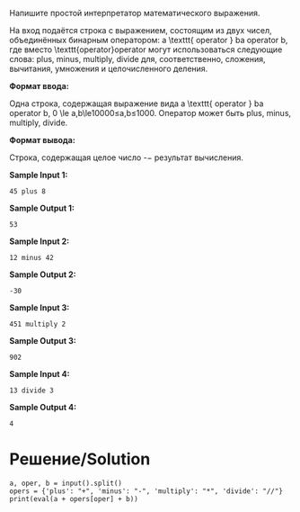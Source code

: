 Напишите простой интерпретатор математического выражения.

На вход подаётся строка с выражением, состоящим из двух чисел, объединённых бинарным оператором: a \texttt{ operator } ba operator b, где вместо \texttt{operator}operator могут использоваться следующие слова: plus, minus, multiply, divide для, соответственно, сложения, вычитания, умножения и целочисленного деления.

**Формат ввода:**

Одна строка, содержащая выражение вида a \texttt{ operator } ba operator b, 0 \le a,b\le10000≤a,b≤1000. Оператор может быть plus, minus, multiply, divide.

**Формат вывода:**

Строка, содержащая целое число -− результат вычисления.

**Sample Input 1:**

`45 plus 8`

**Sample Output 1:**

`53`

**Sample Input 2:**

`12 minus 42`

**Sample Output 2:**

`-30`

**Sample Input 3:**

`451 multiply 2`

**Sample Output 3:**

`902`

**Sample Input 4:**

`13 divide 3`

**Sample Output 4:**

`4`

# Решение/Solution

```
a, oper, b = input().split()
opers = {'plus': "+", 'minus': "-", 'multiply': "*", 'divide': "//"}
print(eval(a + opers[oper] + b))
```
